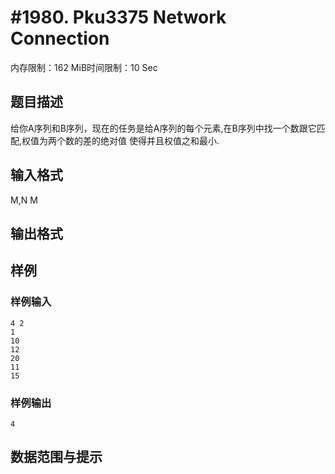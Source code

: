 # #1980. Pku3375 Network Connection

内存限制：162 MiB时间限制：10 Sec

## 题目描述

给你A序列和B序列，现在的任务是给A序列的每个元素,在B序列中找一个数跟它匹配,权值为两个数的差的绝对值
使得并且权值之和最小.

## 输入格式

M,N M

## 输出格式

## 样例

### 样例输入

    
    4 2
    1
    10
    12
    20
    11
    15
    
    

### 样例输出

    
    4
    
    

## 数据范围与提示
